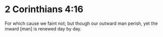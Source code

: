 # 2 Corinthians 4:16

For which cause we faint not; but though our outward man perish, yet the inward [man] is renewed day by day.